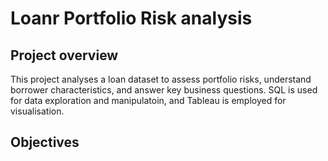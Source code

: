 # Loanr Portfolio Risk analysis
## Project overview
This project analyses a loan dataset to assess portfolio risks, understand borrower characteristics, and answer key business questions. SQL is used for data exploration and manipulatoin, and Tableau is employed for visualisation.
## Objectives


